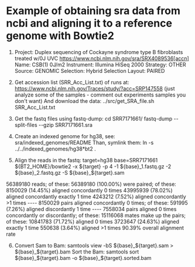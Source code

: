 # Example of obtaining sra data from ncbi and aligning it to a reference genome with Bowtie2 

1) Project: Duplex sequencing of Cockayne syndrome type B fibroblasts treated w/0J UVC 
	https://www.ncbi.nlm.nih.gov/sra/SRX4089536[accn]
	Name: CSB(1) 0J/m2
	Instrument: Illumina HiSeq 2000
	Strategy: OTHER
	Source: GENOMIC
	Selection: Hybrid Selection
	Layout: PAIRED

2) Get accession list (SRR_Acc_List.txt) of runs at:
	https://www.ncbi.nlm.nih.gov/Traces/study/?acc=SRP147558
	(just analyze some of the samples - comment out experiments samples you don't want)
   And download the data:
	../src/get_SRA_file.sh SRR_Acc_List.txt

3) Get the fastq files using fastq-dump:
	cd SRR7171661/
	fastq-dump --split-files --gzip SRR7171661.sra

4) Create an indexed genome for hg38, see:
	sra/indexed_genomes/README
   Than, symlink them:
	ln -s ../../indexed_genomes/hg38*bt2 .

5) Align the reads in the fastq:
	target=hg38
	base=SRR7171661
	${BT2_HOME}/bowtie2 -x ${target} -p 4 -1 ${base}_1.fastq.gz -2 ${base}_2.fastq.gz -S ${base}_${target}.sam

56389180 reads; of these:
  56389180 (100.00%) were paired; of these:
    8150029 (14.45%) aligned concordantly 0 times
    43995939 (78.02%) aligned concordantly exactly 1 time
    4243212 (7.52%) aligned concordantly >1 times
    ----
    8150029 pairs aligned concordantly 0 times; of these:
      591995 (7.26%) aligned discordantly 1 time
    ----
    7558034 pairs aligned 0 times concordantly or discordantly; of these:
      15116068 mates make up the pairs; of these:
        10841783 (71.72%) aligned 0 times
        3723647 (24.63%) aligned exactly 1 time
        550638 (3.64%) aligned >1 times
90.39% overall alignment rate

6) Convert Sam to Bam:
	samtools view -bS  ${base}_${target}.sam > ${base}_${target}.bam
   Sort the Bam:
	samtools sort ${base}_${target}.bam -o ${base}_${target}.sorted.bam

